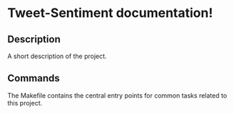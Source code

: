 # Tweet-Sentiment documentation!

## Description

A short description of the project.

## Commands

The Makefile contains the central entry points for common tasks related to this project.

